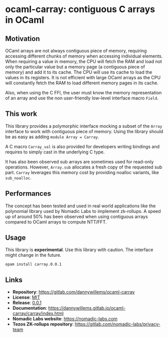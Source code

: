# ocaml-carray: contiguous C arrays in OCaml

## Motivation

OCaml arrays are not always contiguous piece of memory, requiring accessing
different chunks of memory when accessing individual elements. When requiring a
value in memory, the CPU will fetch the RAM and load not only the particular
value but a memory page (a contiguous piece of memory) and add it to its cache.
The CPU will use its cache to load the values in its registers. It is not
efficient with large OCaml arrays as the CPU will constantly fetch the RAM to
load different memory pages in its cache.

Also, when using the C FFI, the user must know the memory representation of an
array and use the non user-friendly low-level interface macro `Field`.

## This work

This library provides a polymorphic interface mocking a subset of the `Array`
interface to work with contiguous piece of memory. Using the library should be
as easy as adding `module Array = Carray`.

A C macro `Carray_val` is also provided for developers writing bindings and
requires to simply cast in the underlying C type.

It has also been observed sub arrays are sometimes used for read-only
operations. However, `Array.sub` allocates a fresh copy of the requested sub
part. `Carray` leverages this memory cost by providing noalloc variants, like
`sub_noalloc`.

## Performances

The concept has been tested and used in real world applications like the
polynomial library used by Nomadic Labs to implement zk-rollups. A speed up of
around 50% has been observed when using contiguous arrays compared to OCaml
arrays to compute NTT/FFT.

## Usage

This library is **experimental**. Use this library with caution. The interface
might change in the future.

```shell
opam install carray.0.0.1
```

## Links

- **Repository**: https://gitlab.com/dannywillems/ocaml-carray
- **License**: [MIT](https://gitlab.com/dannywillems/ocaml-carray/-/blob/0.0.1/LICENSE)
- **Release**: [0.0.1](https://gitlab.com/dannywillems/ocaml-carray/-/tags/0.0.1)
- **Documentation**: https://dannywillems.gitlab.io/ocaml-carray/carray/index.html
- **Nomadic Labs website**: https://nomadic-labs.com
- **Tezos ZK-rollups repository**: https://gitlab.com/nomadic-labs/privacy-team
